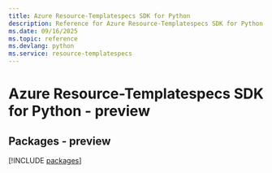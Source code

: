 ```yaml
---
title: Azure Resource-Templatespecs SDK for Python
description: Reference for Azure Resource-Templatespecs SDK for Python
ms.date: 09/16/2025
ms.topic: reference
ms.devlang: python
ms.service: resource-templatespecs
---
```

# Azure Resource-Templatespecs SDK for Python - preview
## Packages - preview
[!INCLUDE [packages](resource-templatespecs-index.md)]
